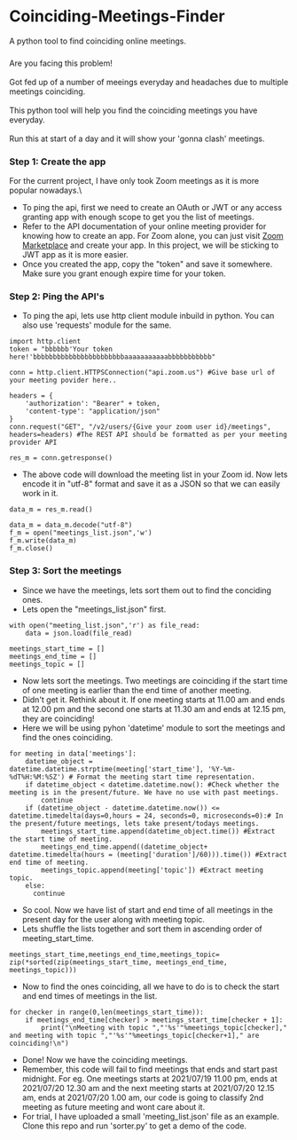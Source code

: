 # Coinciding-Meetings-Finder
A python tool to find coinciding online meetings.
###
Are you facing this problem! \
\
Got fed up of a number of meeings everyday and headaches due to multiple meetings coinciding.\
\
This python tool will help you find the coinciding meetings you have everyday.\
\
Run this at start of a day and it will show your 'gonna clash' meetings.
### Step 1: Create the app
For the current project, I have only took Zoom meetings as it is more popular nowadays.\
* To ping the api, first we need to create an OAuth or JWT or any access granting app with enough scope to get you the list of meetings.
* Refer to the API documentation of your online meeting provider for knowing how to create an app. For Zoom alone, you can just visit [Zoom Marketplace](https://marketplace.zoom.us/) and create your app. In this project, we will be sticking to JWT app as it is more easier.
* Once you created the app, copy the "token" and save it somewhere. Make sure you grant enough expire time for your token.
### Step 2: Ping the API's
* To ping the api, lets use http client module inbuild in python. You can also use 'requests' module for the same. 
```
import http.client
token = "bbbbbb'Your token here!'bbbbbbbbbbbbbbbbbbbbbbbaaaaaaaaaaabbbbbbbbbbb"

conn = http.client.HTTPSConnection("api.zoom.us") #Give base url of your meeting povider here..

headers = {
    'authorization': "Bearer" + token,
    'content-type': "application/json"
}   
conn.request("GET", "/v2/users/{Give your zoom user id}/meetings", headers=headers) #The REST API should be formatted as per your meeting provider API

res_m = conn.getresponse()
```
* The above code will download the meeting list in your Zoom id. Now lets encode it in "utf-8" format and save it as a JSON so that we can easily work in it.
```
data_m = res_m.read()

data_m = data_m.decode("utf-8")
f_m = open("meetings_list.json",'w')
f_m.write(data_m)
f_m.close()
```
### Step 3: Sort the meetings
* Since we have the meetings, lets sort them out to find the conciding ones.
* Lets open the "meetings_list.json" first.
```
with open("meeting_list.json",'r') as file_read:
    data = json.load(file_read)

meetings_start_time = []
meetings_end_time = []
meetings_topic = []
```
* Now lets sort the meetings. Two meetings are coinciding if the start time of one meeting is earlier than the end time of another meeting. 
* Didn't get it. Rethink about it. If one meeting starts at 11.00 am and ends at 12.00 pm and the second one starts at 11.30 am and ends at 12.15 pm, they are coinciding!
* Here we will be using pyhon 'datetime' module to sort the meetings and find the ones coinciding.
```
for meeting in data['meetings']:
    datetime_object = datetime.datetime.strptime(meeting['start_time'], '%Y-%m-%dT%H:%M:%SZ') # Format the meeting start time representation.
    if datetime_object < datetime.datetime.now(): #Check whether the meeting is in the present/future. We have no use with past meetings.
        continue
    if (datetime_object - datetime.datetime.now()) <= datetime.timedelta(days=0,hours = 24, seconds=0, microseconds=0):# In the present/future meetings, lets take present/todays meetings.
        meetings_start_time.append(datetime_object.time()) #Extract the start time of meeting.
        meetings_end_time.append((datetime_object+ datetime.timedelta(hours = (meeting['duration']/60))).time()) #Extract end time of meeting.
        meetings_topic.append(meeting['topic']) #Extract meeting topic.
    else:
      continue
```
* So cool. Now we have list of start and end time of all meetings in the present day for the user along with meeting topic.
* Lets shuffle the lists together and sort them in ascending order of meeting_start_time.
```
meetings_start_time,meetings_end_time,meetings_topic=  zip(*sorted(zip(meetings_start_time, meetings_end_time, meetings_topic)))
```
* Now to find the ones coinciding, all we have to do is to check the start and end times of meetings in the list.
```
for checker in range(0,len(meetings_start_time)):
    if meetings_end_time[checker] > meetings_start_time[checker + 1]:
        print("\nMeeting with topic ","'%s'"%meetings_topic[checker]," and meeting with topic ","'%s'"%meetings_topic[checker+1]," are coinciding!\n")
```
* Done! Now we have the coinciding meetings.
* Remember, this code will fail to find meetings that ends and start past midnight. For eg. One meetings starts at 2021/07/19 11.00 pm, ends at 2021/07/20 12.30 am and the next meeting starts at 2021/07/20 12.15 am, ends at 2021/07/20 1.00 am, our code is going to classify 2nd meeting as future meeting and wont care about it. 
* For trial, I have uploaded a small 'meeting_list.json' file as an example. Clone this repo and run 'sorter.py' to get a demo of the code.
